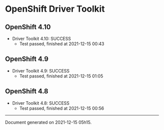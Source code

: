 
OpenShift Driver Toolkit
========================

OpenShift 4.10
--------------



* Driver Toolkit 4.10: SUCCESS
  - Test passed, finished at 2021-12-15 00:43

OpenShift 4.9
-------------



* Driver Toolkit 4.9: SUCCESS
  - Test passed, finished at 2021-12-15 01:05

OpenShift 4.8
-------------



* Driver Toolkit 4.8: SUCCESS
  - Test passed, finished at 2021-12-15 00:56

---
Document generated on 2021-12-15 05h15.
